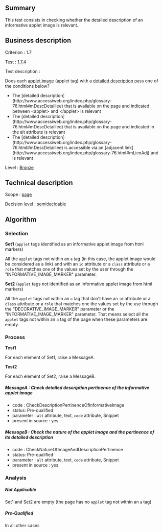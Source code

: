## Summary

This test consists in checking whether the detailed description of an informative applet image is relevant.

## Business description

Criterion : 1.7

Test : [1.7.4](http://www.accessiweb.org/index.php/accessiweb-22-english-version.html#test-1-7-4)

Test description :

Does each [applet image](http://www.accessiweb.org/index.php/glossary-76.html#mImgApplet) (applet tag) with a [detailed description](http://www.accessiweb.org/index.php/glossary-76.html#mDescDetaillee) pass one of the conditions below? 
<ul> 
 <li> The [detailed description](http://www.accessiweb.org/index.php/glossary-76.html#mDescDetaillee) that is available on the page and indicated between &lt;applet&gt; and &lt;/applet&gt; is relevant</li> 
 <li> The [detailed description](http://www.accessiweb.org/index.php/glossary-76.html#mDescDetaillee) that is available on the page and indicated in the alt attribute is relevant</li> 
 <li> The [detailed description](http://www.accessiweb.org/index.php/glossary-76.html#mDescDetaillee) is accessible via an [adjacent link](http://www.accessiweb.org/index.php/glossary-76.html#mLienAdj) and is relevant</li> 
</ul>

Level : [Bronze](/en/category/rules-design/accessiweb-11/level/bronze)

## Technical description

Scope : [page](/en/category/rules-design/accessiweb-11/scope/page)

Decision level : [semidecidable](/en/category/rules-design/accessiweb-11/decision-level/semidecidable)

## Algorithm

### Selection

**Set1** (`applet` tags identified as an informative applet image from html markers)

All the `applet` tags not within an `a` tag (in this case, the applet image would be considered as a link) and with an `id` attribute or a `class` attribute or a `role` that matches one of the values set by the user through the "INFORMATIVE_IMAGE_MARKER" parameter.

**Set2** (`applet` tags not identified as an informative applet image from html markers)

All the `applet` tags not within an `a` tag that don't have an `id` attribute or a `class` attribute or a `role` that matches one the values set by the use through the "DECORATIVE_IMAGE_MARKER" parameter or the "INFORMATIVE_IMAGE_MARKER" parameter. That means select all the `applet` tags not within an `a` tag of the page when these parameters are empty.

### Process

**Test1**

For each element of Set1, raise a MessageA.

**Test2**

For each element of Set2, raise a MessageB.

##### MessageA : Check detailed description pertinence of the informative applet image

-   code : CheckDescriptionPertinenceOfInformativeImage
-   status: Pre-qualified
-   parameter : `alt` attribute, text, `code` attribute, Snippet
-   present in source : yes

##### MessageB : Check the nature of the applet image and the pertinence of its detailed description

-   code : CheckNatureOfImageAndDescriptionPertinence
-   status: Pre-qualified
-   parameter : `alt` attribute, text, `code` attribute, Snippet
-   present in source : yes

### Analysis

##### Not Applicable

Set1 and Set2 are empty (the page has no `applet` tag not within an `a` tag)

##### Pre-Qualified

In all other cases
